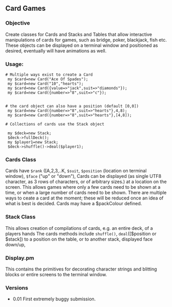 ## Card Games

### Objective
Create classes for Cards and Stacks and Tables that allow interactive manipulations of cards for games, such as 
bridge, poker, blackjack, fish etc. These objects can be displayed on a terminal window and positioned as desired, 
eventually will have animations as well.


### Usage: 

```
# Multiple ways exist to create a Card
 my $card=new Card("Ace Of Spades");
 my $card=new Card("10","hearts");
 my $card=new Card({value=>"jack",suit=>"diamonds"});
 my $card=new Card({number=>"8",suit=>"c"});


# the card object can also have a position (default [0,0])
 my $card=new Card({number=>"8",suit=>"hearts"},4,8);
 my $card=new Card({number=>"8",suit=>"hearts"},[4,8]);

# Collections of cards use the Stack object

 my $deck=new Stack;
 $deck->fullDeck();
 my $player1=new Stack;
 $deck->shuffle()->deal($player1);
```

### Cards Class

Cards have `$rank` ([A,2,3,..K, `$suit`, `$position` (location on terminal window), `$face` ("up" or "down"),
Cards can be displayed (as single UTF8 character, as 3 rows of characters, or of arbitrary sizes.) at a location on the screen.
This allows games where only a few cards need to be shown at a time, or when a large number of cards need to be shown.
There are multiple ways to ceate a card at the moment; these will be reduced once an idea of what is best is decided.
Cards may have a $packColour defined.

### Stack Class

This allows creation of compilations of cards, e.g. an entire deck, of a players hands
The cards methods include `shuffle()`, `deal`([$position or $stack]) to a position on the table, or to another stack,
displayed face down/up, 

### Display.pm

This contains the primitives for decorating character strings and blitting blocks or entire screens to the terminal window.


### Versions

* 0.01
First extremely buggy submission.





